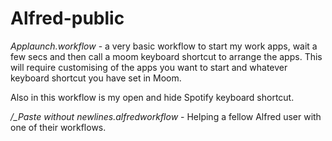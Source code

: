 # Alfred-public
*Applaunch.workflow* - a very basic workflow to start my work apps, wait a few secs and then call a moom keyboard shortcut to arrange the apps.
This will require customising of the apps you want to start and whatever keyboard shortcut you have set in Moom.

Also in this workflow is my open and hide Spotify keyboard shortcut.

*/_Paste without newlines.alfredworkflow* - Helping a fellow Alfred user with one of their workflows. 
